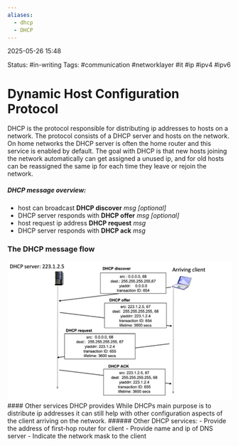 ```yaml
---
aliases:
  - dhcp
  - DHCP
---
```


2025-05-26 15:48

Status: #in-writing 
Tags: #communication #networklayer #it #ip #ipv4 #ipv6 

# Dynamic Host Configuration Protocol
DHCP is the protocol responsible for distributing ip addresses to hosts on a network. The protocol consists of a DHCP server and hosts on the network. On home networks the DHCP server is often the home router and this service is enabled by default. The goal with DHCP is that new hosts joining the network automatically can get assigned a unused ip, and for old hosts can be reassigned the same ip for each time they leave or rejoin the network. 
#####  DHCP message overview:
- host can broadcast **DHCP discover** *msg \[optional]*
- DHCP server responds with **DHCP offer** *msg \[optional]*
- host request ip address **DHCP request** *msg*
- DHCP server responds with **DHCP ack** *msg*
### The DHCP message flow
<img src="./DHCP-message-flow.png" alt="Message flow between DHCP server and client" width="800"/>
#### Other services DHCP provides
While DHCPs main purpose is to distribute ip addresses it can still help with other configuration aspects of the client arriving on the network. 
###### Other DHCP services:
- Provide the address of first-hop router for client
- Provide name and ip of DNS server
- Indicate the network mask to the client